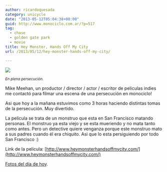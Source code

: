 ```yaml
---
author: ricardoquesada
category: unicycle
date: "2013-05-12T05:04:38+00:00"
guid: http://www.monociclo.com.ar/?p=517
tag:
  - chase
  - golden gate park
  - movie
title: Hey Monster, Hands Off My City
url: /2013/05/12/hey-monster-hands-off-my-city/

---
```

![](/images/hey-monster-hands-off-my-city.jpg)

<small>*En plena persecución.*</small>

Mike Meehan, un productor / director / actor / escritor de peliculas indies me contactó para filmar una escena de una persecución en monociclo!

Asi que hoy a la mañana estuvimos como 3 horas haciendo distintas tomas de la persecución. Muy divertido.

La pelicula se trata de un monstruo que esta en San Francisco matando personas. El monstruo ya esta viejo y se esta mueriendo y no mata tanto como antes. Pero un detective quiere venganza porque este monstruo mato a sus padres cuando él era chiquito. Asi que lo esta persiguiendo por todo San Francisco :)

Link de la pelicula: [http://www.heymonsterhandsoffmycity.com/](http://www.heymonsterhandsoffmycity.com/)

[Fotos del día de hoy](https://photos.app.goo.gl/RazdunA1GkzzHeRy7).
